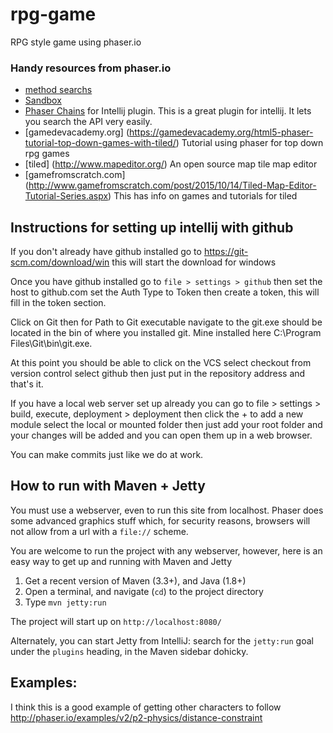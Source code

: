 # rpg-game
RPG style game using phaser.io

### Handy resources from phaser.io

* [method searchs](http://phaser.io/learn/chains)
* [Sandbox](http://phaser.io/sandbox)
* [Phaser Chains] for Intellij plugin. This is a great plugin for intellij. It lets you search the API very easily.
* [gamedevacademy.org] (https://gamedevacademy.org/html5-phaser-tutorial-top-down-games-with-tiled/) Tutorial using phaser
for top down rpg games
* [tiled] (http://www.mapeditor.org/) An open source map tile map editor
* [gamefromscratch.com] (http://www.gamefromscratch.com/post/2015/10/14/Tiled-Map-Editor-Tutorial-Series.aspx) This has
info on games and tutorials for tiled

[Phaser Chains]: https://bitbucket.org/boniatillo/phaserchains

## Instructions for setting up intellij with github

If you don't already have github installed go to https://git-scm.com/download/win this will start the download for windows

Once you have github installed go to `file > settings > github` then set the host to github.com
set the Auth Type to Token then create a token, this will fill in the token section.

Click on Git then for Path to Git executable navigate to the git.exe should be located in the bin
of where you installed git. Mine installed here C:\Program Files\Git\bin\git.exe.

At this point you should be able to click on the VCS select checkout from version control
select github then just put in the repository address and that's it.

If you have a local web server set up already you can go to file > settings > build, execute, deployment > deployment
then click the + to add a new module select the local or mounted folder then just add your root folder and your changes
will be added and you can open them up in a web browser.

You can make commits just like we do at work.

## How to run with Maven + Jetty

You must use a webserver, even to run this site from localhost.  Phaser
does some advanced graphics stuff which, for security reasons, browsers
will not allow from a url with a `file://` scheme.

You are welcome to run the project with any webserver, however, here is
an easy way to get up and running with Maven and Jetty

1. Get a recent version of Maven (3.3+), and Java (1.8+)
2. Open a terminal, and navigate (`cd`) to the project directory
3. Type `mvn jetty:run`

The project will start up on `http://localhost:8080/`

Alternately, you can start Jetty from IntelliJ: search for the `jetty:run` goal under the `plugins` heading, in the Maven sidebar dohicky.

## Examples:

I think this is a good example of getting other characters to follow
http://phaser.io/examples/v2/p2-physics/distance-constraint
